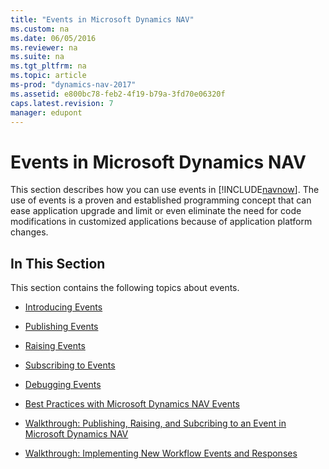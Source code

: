```yaml
---
title: "Events in Microsoft Dynamics NAV"
ms.custom: na
ms.date: 06/05/2016
ms.reviewer: na
ms.suite: na
ms.tgt_pltfrm: na
ms.topic: article
ms-prod: "dynamics-nav-2017"
ms.assetid: e800bc78-feb2-4f19-b79a-3fd70e06320f
caps.latest.revision: 7
manager: edupont
---
```

# Events in Microsoft Dynamics NAV
This section describes how you can use events in [!INCLUDE[navnow](includes/navnow_md.md)]. The use of events is a proven and established programming concept that can ease application upgrade and limit or even eliminate the need for code modifications in customized applications because of application platform changes.  
  
## In This Section  
 This section contains the following topics about events.  
  
-   [Introducing Events](Introducing-Events.md)  
  
-   [Publishing Events](Publishing-Events.md)  
  
-   [Raising Events](Raising-Events.md)  
  
-   [Subscribing to Events](Subscribing-to-Events.md)  
  
-   [Debugging Events](Debugging-Events.md)  
  
-   [Best Practices with Microsoft Dynamics NAV Events](Best-Practices-with-Microsoft-Dynamics-NAV-Events.md)  
  
-   [Walkthrough: Publishing, Raising, and Subcribing to an Event in Microsoft Dynamics NAV](Walkthrough--Publishing,-Raising,-and-Subcribing-to-an-Event-in-Microsoft-Dynamics-NAV.md)  
  
-   [Walkthrough: Implementing New Workflow Events and Responses](Walkthrough--Implementing-New-Workflow-Events-and-Responses.md)